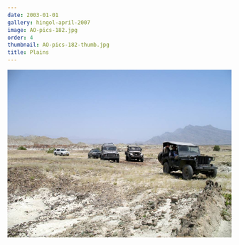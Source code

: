 ```yaml
---
date: 2003-01-01
gallery: hingol-april-2007
image: AO-pics-182.jpg
order: 4
thumbnail: AO-pics-182-thumb.jpg
title: Plains
---
```


![Plains](./AO-pics-182.jpg)